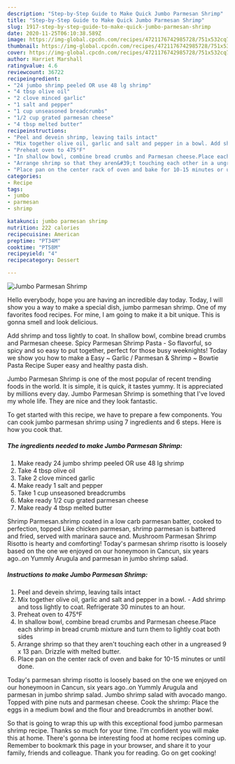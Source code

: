 ```yaml
---
description: "Step-by-Step Guide to Make Quick Jumbo Parmesan Shrimp"
title: "Step-by-Step Guide to Make Quick Jumbo Parmesan Shrimp"
slug: 1917-step-by-step-guide-to-make-quick-jumbo-parmesan-shrimp
date: 2020-11-25T06:10:38.589Z
image: https://img-global.cpcdn.com/recipes/4721176742985728/751x532cq70/jumbo-parmesan-shrimp-recipe-main-photo.jpg
thumbnail: https://img-global.cpcdn.com/recipes/4721176742985728/751x532cq70/jumbo-parmesan-shrimp-recipe-main-photo.jpg
cover: https://img-global.cpcdn.com/recipes/4721176742985728/751x532cq70/jumbo-parmesan-shrimp-recipe-main-photo.jpg
author: Harriet Marshall
ratingvalue: 4.6
reviewcount: 36722
recipeingredient:
- "24 jumbo shrimp peeled OR use 48 lg shrimp"
- "4 tbsp olive oil"
- "2 clove minced garlic"
- "1 salt and pepper"
- "1 cup unseasoned breadcrumbs"
- "1/2 cup grated parmesan cheese"
- "4 tbsp melted butter"
recipeinstructions:
- "Peel and devein shrimp, leaving tails intact"
- "Mix together olive oil, garlic and salt and pepper in a bowl. Add shrimp and toss lightly to coat. Refrigerate 30 minutes to an hour."
- "Preheat oven to 475°F"
- "In shallow bowl, combine bread crumbs and Parmesan cheese.Place each shrimp in bread crumb mixture and turn them to lightly coat both sides"
- "Arrange shrimp so that they aren&#39;t touching each other in a ungreased 9 x 13 pan. Drizzle with melted butter."
- "Place pan on the center rack of oven and bake for 10-15 minutes or until done."
categories:
- Recipe
tags:
- jumbo
- parmesan
- shrimp

katakunci: jumbo parmesan shrimp 
nutrition: 222 calories
recipecuisine: American
preptime: "PT34M"
cooktime: "PT58M"
recipeyield: "4"
recipecategory: Dessert

---
```



![Jumbo Parmesan Shrimp](https://img-global.cpcdn.com/recipes/4721176742985728/751x532cq70/jumbo-parmesan-shrimp-recipe-main-photo.jpg)

Hello everybody, hope you are having an incredible day today. Today, I will show you a way to make a special dish, jumbo parmesan shrimp. One of my favorites food recipes. For mine, I am going to make it a bit unique. This is gonna smell and look delicious.

Add shrimp and toss lightly to coat. In shallow bowl, combine bread crumbs and Parmesan cheese. Spicy Parmesan Shrimp Pasta - So flavorful, so spicy and so easy to put together, perfect for those busy weeknights! Today we show you how to make a Easy ~ Garlic / Parmesan &amp; Shrimp ~ Bowtie Pasta Recipe Super easy and healthy pasta dish.

Jumbo Parmesan Shrimp is one of the most popular of recent trending foods in the world. It is simple, it is quick, it tastes yummy. It is appreciated by millions every day. Jumbo Parmesan Shrimp is something that I've loved my whole life. They are nice and they look fantastic.


To get started with this recipe, we have to prepare a few components. You can cook jumbo parmesan shrimp using 7 ingredients and 6 steps. Here is how you cook that.

<!--inarticleads1-->

##### The ingredients needed to make Jumbo Parmesan Shrimp:

1. Make ready 24 jumbo shrimp peeled OR use 48 lg shrimp
1. Take 4 tbsp olive oil
1. Take 2 clove minced garlic
1. Make ready 1 salt and pepper
1. Take 1 cup unseasoned breadcrumbs
1. Make ready 1/2 cup grated parmesan cheese
1. Make ready 4 tbsp melted butter


Shrimp Parmesan.shrimp coated in a low carb parmesan batter, cooked to perfection, topped Like chicken parmesan, shrimp parmesan is battered and fried, served with marinara sauce and. Mushroom Parmesan Shrimp Risotto is hearty and comforting! Today&#39;s parmesan shrimp risotto is loosely based on the one we enjoyed on our honeymoon in Cancun, six years ago..on Yummly Arugula and parmesan in jumbo shrimp salad. 

<!--inarticleads2-->

##### Instructions to make Jumbo Parmesan Shrimp:

1. Peel and devein shrimp, leaving tails intact
1. Mix together olive oil, garlic and salt and pepper in a bowl. - Add shrimp and toss lightly to coat. Refrigerate 30 minutes to an hour.
1. Preheat oven to 475°F
1. In shallow bowl, combine bread crumbs and Parmesan cheese.Place each shrimp in bread crumb mixture and turn them to lightly coat both sides
1. Arrange shrimp so that they aren&#39;t touching each other in a ungreased 9 x 13 pan. Drizzle with melted butter.
1. Place pan on the center rack of oven and bake for 10-15 minutes or until done.


Today&#39;s parmesan shrimp risotto is loosely based on the one we enjoyed on our honeymoon in Cancun, six years ago..on Yummly Arugula and parmesan in jumbo shrimp salad. Jumbo shrimp salad with avocado mango. Topped with pine nuts and parmesan cheese. Cook the shrimp: Place the eggs in a medium bowl and the flour and breadcrumbs in another bowl. 

So that is going to wrap this up with this exceptional food jumbo parmesan shrimp recipe. Thanks so much for your time. I'm confident you will make this at home. There's gonna be interesting food at home recipes coming up. Remember to bookmark this page in your browser, and share it to your family, friends and colleague. Thank you for reading. Go on get cooking!
